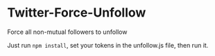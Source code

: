 Twitter-Force-Unfollow
======================

Force all non-mutual followers to unfollow

Just run `npm install`, set your tokens in the unfollow.js file, then run it.
